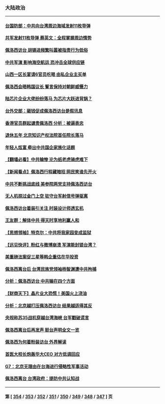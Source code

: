 ### 大陆政治
---
#### [台国防部：中共向台湾周边海域发射11枚导弹](../../pages/ncid277/n13795371.md) 
#### [共军发射11枚导弹 蔡英文：全程掌握周边情势](../../pages/ncid277/n13795438.md) 
#### [佩洛西访台 胡锡进频繁叫嚣被指责行为低俗](../../pages/ncid277/n13795468.md) 
#### [中共军演 影响海空航运 恐冲击全球供应链](../../pages/ncid277/n13795437.md) 
#### [山西一区长宴请6官员吃喝 由私企业主买单](../../pages/ncid277/n13795339.md) 
#### [佩洛西会晤韩国议长 誓言保持对朝鲜威慑力](../../pages/ncid277/n13795357.md) 
#### [陆芯片企业大佬纷纷落马 为芯片大跃进背锅？](../../pages/ncid277/n13795230.md) 
#### [台外交部：砸钱促成佩洛西访台是假讯息](../../pages/ncid277/n13795314.md) 
#### [香港官员群起谴责佩洛西 分析：被逼表忠](../../pages/ncid277/n13795260.md) 
#### [退休五年 北京知识产权法院首任院长落马](../../pages/ncid277/n13795286.md) 
#### [年轻人炫富 牵出中共国企家族化话题](../../pages/ncid277/n13795235.md) 
#### [【翻墙必看】中共输惨 沦为纸老虎骑虎难下](../../pages/ncid277/n13795075.md) 
#### [【新闻看点】佩洛西行程藏暗招 网民笑谁先开火](../../pages/ncid277/n13794998.md) 
#### [中共不断挑战底线 美参院两党支持佩洛西访台](../../pages/ncid277/n13795124.md) 
#### [无人机掠过金门上空 驻守台军射信号弹驱离](../../pages/ncid277/n13795090.md) 
#### [佩洛西访台着装引关注 时装设计师透玄机](../../pages/ncid277/n13795048.md) 
#### [王友群：解体中共 得天时享地利赢人和](../../pages/ncid277/n13795061.md) 
#### [【思想领袖】特克尔：中共将我家园变成监狱](../../pages/ncid277/n13787877.md) 
#### [【远见快评】粉红与微博崩溃 军演能封锁台湾？](../../pages/ncid277/n13795010.md) 
#### [美重磅法案促三星等韩企重估在华投资](../../pages/ncid277/n13794932.md) 
#### [佩洛西离台后 台湾民族党领袖杨智渊遭中共拘捕](../../pages/ncid277/n13795005.md) 
#### [分析：佩洛西访台 中共输在四个方面](../../pages/ncid277/n13794891.md) 
#### [【财商天下】晶片业大恐慌！美国火上浇油](../../pages/ncid277/n13794888.md) 
#### [分析：北京越打压佩洛西访台 结果越适得其反](../../pages/ncid277/n13794881.md) 
#### [央视称苏35战机穿越台湾海峡 台军戳破谎言](../../pages/ncid277/n13794934.md) 
#### [佩洛西离台后再发声 挺台声明全文一览](../../pages/ncid277/n13794931.md) 
#### [佩洛西为何着粉装访台 外界解读](../../pages/ncid277/n13794865.md) 
#### [首医大校长炮轰华大CEO 对方低调回应](../../pages/ncid277/n13794755.md) 
#### [G7：北京无理由在台海进行侵略性军事活动](../../pages/ncid277/n13794854.md) 
#### [佩洛西离台 台湾政府：提防中共认知战](../../pages/ncid277/n13794779.md) 

---
#### 第 [ [354](./354.md) / [353](./353.md) / [352](./352.md) / [351](./351.md) / [350](./350.md) / [349](./349.md) / [348](./348.md) / [347](./347.md) ] 页
